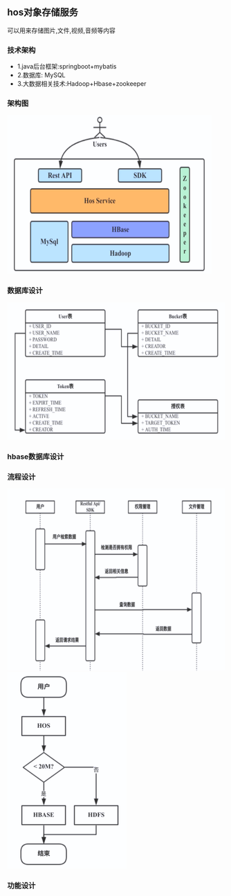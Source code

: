 ## hos对象存储服务
可以用来存储图片,文件,视频,音频等内容

### 技术架构
* 1.java后台框架:springboot+mybatis <br/>
* 2.数据库: MySQL <br/>
* 3.大数据相关技术:Hadoop+Hbase+zookeeper <br/>

### 架构图
![架构图](https://github.com/xiaopengxpgithub/hos/blob/master/imgs/%E6%9E%B6%E6%9E%84%E5%9B%BE.png)

### 数据库设计
![数据库](https://github.com/xiaopengxpgithub/hos/blob/master/imgs/%E6%95%B0%E6%8D%AE%E5%BA%93%E8%AE%BE%E8%AE%A1.png)

### hbase数据库设计


### 流程设计
![流程](https://github.com/xiaopengxpgithub/hos/blob/master/imgs/%E6%B5%81%E7%A8%8B%E5%9B%BE1.png)
![流程](https://github.com/xiaopengxpgithub/hos/blob/master/imgs/%E6%B5%81%E7%A8%8B%E5%9B%BE2.png)

### 功能设计


